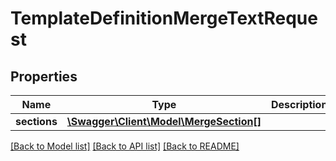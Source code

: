 # TemplateDefinitionMergeTextRequest

## Properties
Name | Type | Description | Notes
------------ | ------------- | ------------- | -------------
**sections** | [**\Swagger\Client\Model\MergeSection[]**](MergeSection.md) |  | [optional] 

[[Back to Model list]](../README.md#documentation-for-models) [[Back to API list]](../README.md#documentation-for-api-endpoints) [[Back to README]](../README.md)


